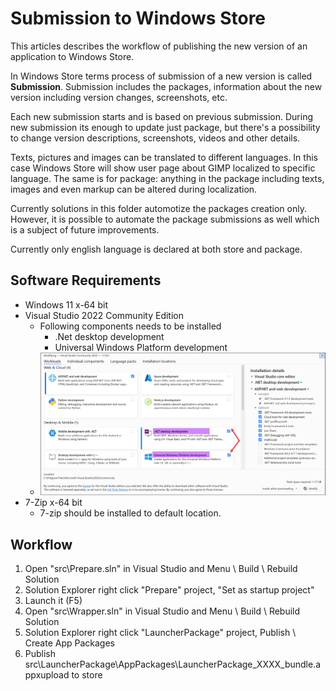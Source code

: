 # Submission to Windows Store

This articles describes the workflow of publishing the new version of an application to Windows Store.

In Windows Store terms process of submission of a new version is called **Submission**. Submission includes the packages, information about the new version including version changes, screenshots, etc.

Each new submission starts and is based on previous submission. During new submission its enough to update just package, but there's a possibility to change version descriptions, screenshots, videos and other details.

Texts, pictures and images can be translated to different languages. In this case Windows Store will show user page about GIMP localized to specific language. The same is for package: anything in the package including texts, images and even markup can be altered during localization.

Currently solutions in this folder automotize the packages creation only. However, it is possible to automate the package submissions as well which is a subject of future improvements.

Currently only english language is declared at both store and package.

## Software Requirements

- Windows 11 x-64 bit
- Visual Studio 2022 Community Edition
  - Following components needs to be installed
    - .Net desktop development
    - Universal Windows Platform development
  - ![](img/vs-installer-setup.png)
- 7-Zip x-64 bit
  - 7-zip should be installed to default location.

## Workflow

1. Open "src\Prepare.sln" in Visual Studio and Menu \ Build \ Rebuild Solution
2. Solution Explorer right click "Prepare" project, "Set as startup project"
3. Launch it (F5)
4. Open "src\Wrapper.sln" in Visual Studio and Menu \ Build \ Rebuild Solution
5. Solution Explorer right click "LauncherPackage" project, Publish \ Create App Packages
6. Publish src\LauncherPackage\AppPackages\LauncherPackage_XXXX_bundle.appxupload to store
